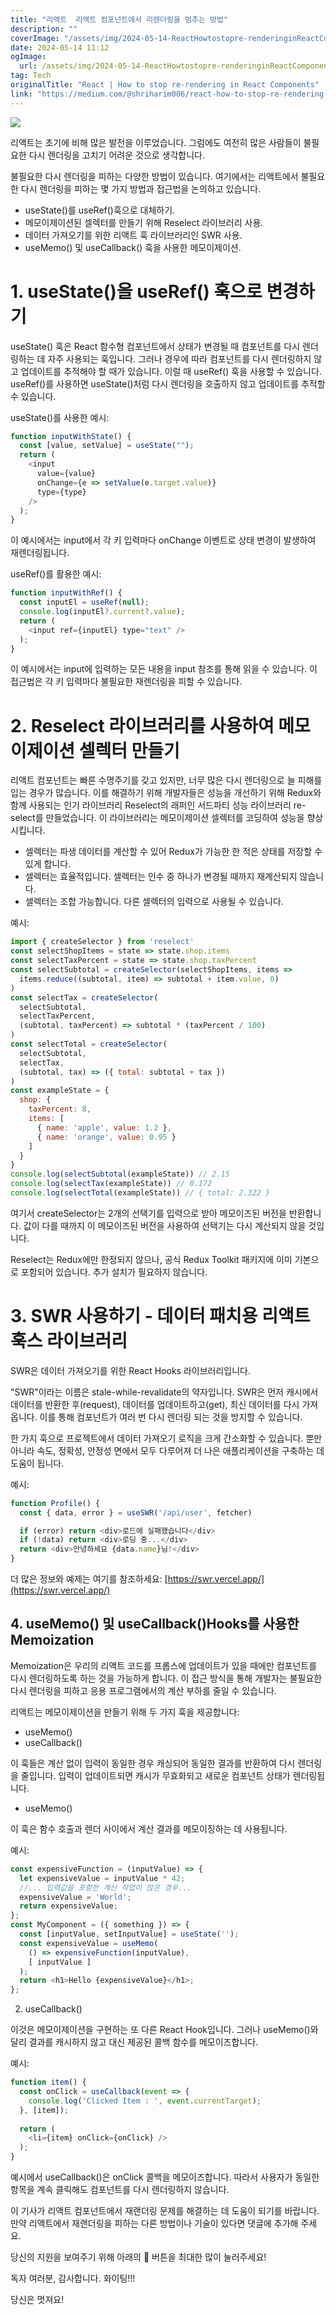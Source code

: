 ```yaml
---
title: "리액트  리액트 컴포넌트에서 리렌더링을 멈추는 방법"
description: ""
coverImage: "/assets/img/2024-05-14-ReactHowtostopre-renderinginReactComponents_0.png"
date: 2024-05-14 11:12
ogImage: 
  url: /assets/img/2024-05-14-ReactHowtostopre-renderinginReactComponents_0.png
tag: Tech
originalTitle: "React | How to stop re-rendering in React Components"
link: "https://medium.com/@shriharim006/react-how-to-stop-re-rendering-in-react-components-bab286f13d33"
---
```



<img src="/assets/img/2024-05-14-ReactHowtostopre-renderinginReactComponents_0.png" />

리액트는 초기에 비해 많은 발전을 이루었습니다. 그럼에도 여전히 많은 사람들이 불필요한 다시 렌더링을 고치기 어려운 것으로 생각합니다.

불필요한 다시 렌더링을 피하는 다양한 방법이 있습니다. 여기에서는 리액트에서 불필요한 다시 렌더링을 피하는 몇 가지 방법과 접근법을 논의하고 있습니다.

- useState()를 useRef()훅으로 대체하기.
- 메모이제이션된 셀렉터를 만들기 위해 Reselect 라이브러리 사용.
- 데이터 가져오기를 위한 리액트 훅 라이브러리인 SWR 사용.
- useMemo() 및 useCallback() 훅을 사용한 메모이제이션.



# 1. useState()을 useRef() 훅으로 변경하기

useState() 훅은 React 함수형 컴포넌트에서 상태가 변경될 때 컴포넌트를 다시 렌더링하는 데 자주 사용되는 훅입니다. 그러나 경우에 따라 컴포넌트를 다시 렌더링하지 않고 업데이트를 추적해야 할 때가 있습니다. 이럴 때 useRef() 훅을 사용할 수 있습니다. useRef()를 사용하면 useState()처럼 다시 렌더링을 호출하지 않고 업데이트를 추적할 수 있습니다.

useState()를 사용한 예시:

```js
function inputWithState() {
  const [value, setValue] = useState("");
  return (
    <input 
      value={value} 
      onChange={e => setValue(e.target.value)} 
      type={type} 
    />
  );
}
```



이 예시에서는 input에서 각 키 입력마다 onChange 이벤트로 상태 변경이 발생하여 재렌더링됩니다.

useRef()를 활용한 예시:

```js
function inputWithRef() {
  const inputEl = useRef(null);
  console.log(inputEl?.current?.value);
  return (
    <input ref={inputEl} type="text" />
  );
}
```

이 예시에서는 input에 입력하는 모든 내용을 input 참조를 통해 읽을 수 있습니다. 이 접근법은 각 키 입력마다 불필요한 재렌더링을 피할 수 있습니다.



# 2. Reselect 라이브러리를 사용하여 메모이제이션 셀렉터 만들기

리액트 컴포넌트는 빠른 수명주기를 갖고 있지만, 너무 많은 다시 렌더링으로 늘 피해를 입는 경우가 많습니다. 이를 해결하기 위해 개발자들은 성능을 개선하기 위해 Redux와 함께 사용되는 인기 라이브러리 Reselect의 래퍼인 서드파티 성능 라이브러리 re-select를 만들었습니다. 이 라이브러리는 메모이제이션 셀렉터를 코딩하여 성능을 향상시킵니다.

- 셀렉터는 파생 데이터를 계산할 수 있어 Redux가 가능한 한 적은 상태를 저장할 수 있게 합니다.
- 셀렉터는 효율적입니다. 셀렉터는 인수 중 하나가 변경될 때까지 재계산되지 않습니다.
- 셀렉터는 조합 가능합니다. 다른 셀렉터의 입력으로 사용될 수 있습니다.

예시:



```js
import { createSelector } from 'reselect'
const selectShopItems = state => state.shop.items
const selectTaxPercent = state => state.shop.taxPercent
const selectSubtotal = createSelector(selectShopItems, items =>
  items.reduce((subtotal, item) => subtotal + item.value, 0)
)
const selectTax = createSelector(
  selectSubtotal,
  selectTaxPercent,
  (subtotal, taxPercent) => subtotal * (taxPercent / 100)
)
const selectTotal = createSelector(
  selectSubtotal,
  selectTax,
  (subtotal, tax) => ({ total: subtotal + tax })
)
const exampleState = {
  shop: {
    taxPercent: 8,
    items: [
      { name: 'apple', value: 1.2 },
      { name: 'orange', value: 0.95 }
    ]
  }
}
console.log(selectSubtotal(exampleState)) // 2.15
console.log(selectTax(exampleState)) // 0.172
console.log(selectTotal(exampleState)) // { total: 2.322 }
```

여기서 createSelector는 2개의 선택기를 입력으로 받아 메모이즈된 버전을 반환합니다. 값이 다를 때까지 이 메모이즈된 버전을 사용하여 선택기는 다시 계산되지 않을 것입니다.

Reselect는 Redux에만 한정되지 않으나, 공식 Redux Toolkit 패키지에 이미 기본으로 포함되어 있습니다. 추가 설치가 필요하지 않습니다.

# 3. SWR 사용하기 - 데이터 패치용 리액트 훅스 라이브러리



SWR은 데이터 가져오기를 위한 React Hooks 라이브러리입니다.

"SWR"이라는 이름은 stale-while-revalidate의 약자입니다. SWR은 먼저 캐시에서 데이터를 반환한 후(request), 데이터를 업데이트하고(get), 최신 데이터를 다시 가져옵니다. 이를 통해 컴포넌트가 여러 번 다시 렌더링 되는 것을 방지할 수 있습니다.

한 가지 훅으로 프로젝트에서 데이터 가져오기 로직을 크게 간소화할 수 있습니다. 뿐만 아니라 속도, 정확성, 안정성 면에서 모두 다루어져 더 나은 애플리케이션을 구축하는 데 도움이 됩니다.

예시:



```js
function Profile() {
  const { data, error } = useSWR('/api/user', fetcher)

  if (error) return <div>로드에 실패했습니다</div>
  if (!data) return <div>로딩 중...</div>
  return <div>안녕하세요 {data.name}님!</div>
}
```

더 많은 정보와 예제는 여기를 참조하세요: [https://swr.vercel.app/](https://swr.vercel.app/)

## 4. useMemo() 및 useCallback()Hooks를 사용한 Memoization

Memoization은 우리의 리액트 코드를 프롭스에 업데이트가 있을 때에만 컴포넌트를 다시 렌더링하도록 하는 것을 가능하게 합니다. 이 접근 방식을 통해 개발자는 불필요한 다시 렌더링을 피하고 응용 프로그램에서의 계산 부하를 줄일 수 있습니다.




리액트는 메모이제이션을 만들기 위해 두 가지 훅을 제공합니다:

- useMemo()
- useCallback()

이 훅들은 계산 없이 입력이 동일한 경우 캐싱되어 동일한 결과를 반환하여 다시 렌더링을 줄입니다. 입력이 업데이트되면 캐시가 무효화되고 새로운 컴포넌트 상태가 렌더링됩니다.

- useMemo()



이 훅은 함수 호출과 렌더 사이에서 계산 결과를 메모이징하는 데 사용됩니다.

예시:

```js
const expensiveFunction = (inputValue) => {
  let expensiveValue = inputValue * 42;
  //... 입력값을 포함한 계산 작업이 많은 경우...
  expensiveValue = 'World';
  return expensiveValue;
};
const MyComponent = ({ something }) => {
  const [inputValue, setInputValue] = useState('');  
  const expensiveValue = useMemo(
    () => expensiveFunction(inputValue), 
    [ inputValue ]
  );  
  return <h1>Hello {expensiveValue}</h1>;
};
```

2. useCallback()



이것은 메모이제이션을 구현하는 또 다른 React Hook입니다. 그러나 useMemo()와 달리 결과를 캐시하지 않고 대신 제공된 콜백 함수를 메모이즈합니다.

예시:

```js
function item() {
  const onClick = useCallback(event => {
    console.log('Clicked Item : ', event.currentTarget);
  }, [item]);
  
  return (
    <li={item} onClick={onClick} />
  );
}
```

예시에서 useCallback()은 onClick 콜백을 메모이즈합니다. 따라서 사용자가 동일한 항목을 계속 클릭해도 컴포넌트를 다시 렌더링하지 않습니다.



이 기사가 리액트 컴포넌트에서 재랜더링 문제를 해결하는 데 도움이 되기를 바랍니다. 만약 리액트에서 재랜더링을 피하는 다른 방법이나 기술이 있다면 댓글에 추가해 주세요.

당신의 지원을 보여주기 위해 아래의 👏 버튼을 최대한 많이 눌러주세요!

독자 여러분, 감사합니다. 화이팅!!!

당신은 멋져요!